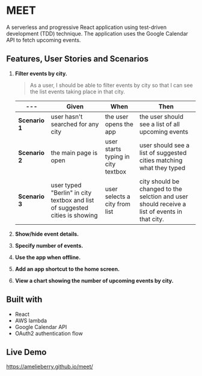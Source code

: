 # MEET
A serverless and progressive React application using test-driven development (TDD) technique. The application uses the Google Calendar API to fetch upcoming events. 

## Features, User Stories and Scenarios
1. **Filter events by city.**

    > As a user, I should be able to filter events by city so that I can see the list events taking place in that city.
    
    ---            | **Given** |  **When** | **Then**
    --- | --- | --- | --- 
    **Scenario 1** | user hasn't searched for any city | the user opens the app | the user should see a list of all upcoming events   
    **Scenario 2** | the main page is open | user starts typing in city textbox | user should see a list of suggested cities matching what they typed 
    **Scenario 3** | user typed "Berlin" in city textbox and list of suggested cities is showing | user selects a city from list | city should be changed to the selction and user should receive a list of events in that city.

2. **Show/hide event details.**
3. **Specify number of events.**
4. **Use the app when offline.**
5. **Add an app shortcut to the home screen.**
6. **View a chart showing the number of upcoming events by city.**

## Built with
* React
* AWS lambda
* Google Calendar API
* OAuth2 authentication flow

## Live Demo
https://amelieberry.github.io/meet/